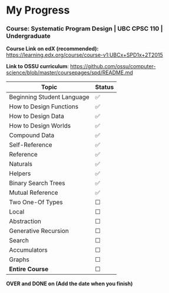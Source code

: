 # My Progress

### Course: Systematic Program Design | UBC CPSC 110 | Undergraduate

**Course Link on edX (recommended):** <https://learning.edx.org/course/course-v1:UBCx+SPD1x+2T2015>

**Link to OSSU curriculum**: <https://github.com/ossu/computer-science/blob/master/coursepages/spd/README.md>

| Topic                      | Status |
| -------------------------- | ------ |
| Beginning Student Language | ✅     |
| How to Design Functions    | ✅     |
| How to Design Data         | ✅     |
| How to Design Worlds       | ✅     |
| Compound Data              | ✅     |
| Self-Reference             | ✅     |
| Reference                  | ✅     |
| Naturals                   | ✅     |
| Helpers                    | ✅     |
| Binary Search Trees        | ✅     |
| Mutual Reference           | ✅     |
| Two One-Of Types           | ☐      |
| Local                      | ☐      |
| Abstraction                | ☐      |
| Generative Recursion       | ☐      |
| Search                     | ☐      |
| Accumulators               | ☐      |
| Graphs                     | ☐      |
| **Entire Course**          | ☐      |

**OVER and DONE on (Add the date when you finish)**
